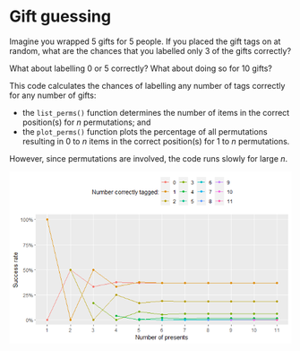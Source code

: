 # Gift guessing
Imagine you wrapped 5 gifts for 5 people. If you placed the gift tags on at random, what are the chances that you labelled only 3 of the gifts correctly?

What about labelling 0 or 5 correctly? What about doing so for 10 gifts?

This code calculates the chances of labelling any number of tags correctly for any number of gifts:
* the `list_perms()` function determines the number of items in the correct position(s) for *n* permutations; and
* the `plot_perms()` function plots the percentage of all permutations resulting in 0 to *n* items in the correct position(s) for 1 to *n* permutations.

However, since permutations are involved, the code runs slowly for large *n*.

 ![Success rate for correctly tagging 1 to 11 gifts](/image.png)
